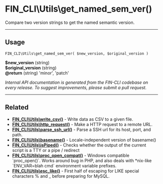 # FIN_CLI\Utils\get_named_sem_ver()

Compare two version strings to get the named semantic version.

***

## Usage

    FIN_CLI\Utils\get_named_sem_ver( $new_version, $original_version )

<div>
<strong>$new_version</strong> (string) <br />
<strong>$original_version</strong> (string) <br />
<strong>@return</strong> (string) 'minor', 'patch'<br />
</div>


*Internal API documentation is generated from the FIN-CLI codebase on every release. To suggest improvements, please submit a pull request.*


***

## Related

<ul>



<li><strong><a href="https://make.wordpress.org/cli/handbook/internal-api/fin-cli-utils-write-csv/">FIN_CLI\Utils\write_csv()</a></strong> - Write data as CSV to a given file.</li>


<li><strong><a href="https://make.wordpress.org/cli/handbook/internal-api/fin-cli-utils-http-request/">FIN_CLI\Utils\http_request()</a></strong> - Make a HTTP request to a remote URL.</li>


<li><strong><a href="https://make.wordpress.org/cli/handbook/internal-api/fin-cli-utils-parse-ssh-url/">FIN_CLI\Utils\parse_ssh_url()</a></strong> - Parse a SSH url for its host, port, and path.</li>


<li><strong><a href="https://make.wordpress.org/cli/handbook/internal-api/fin-cli-utils-basename/">FIN_CLI\Utils\basename()</a></strong> - Locale-independent version of basename()</li>


<li><strong><a href="https://make.wordpress.org/cli/handbook/internal-api/fin-cli-utils-ispiped/">FIN_CLI\Utils\isPiped()</a></strong> - Checks whether the output of the current script is a TTY or a pipe / redirect</li>


<li><strong><a href="https://make.wordpress.org/cli/handbook/internal-api/fin-cli-utils-proc-open-compat/">FIN_CLI\Utils\proc_open_compat()</a></strong> - Windows compatible `proc_open()`. Works around bug in PHP, and also deals with *nix-like `ENV_VAR=blah cmd` environment variable prefixes.</li>


<li><strong><a href="https://make.wordpress.org/cli/handbook/internal-api/fin-cli-utils-esc-like/">FIN_CLI\Utils\esc_like()</a></strong> - First half of escaping for LIKE special characters % and _ before preparing for MySQL.</li>



</ul>


